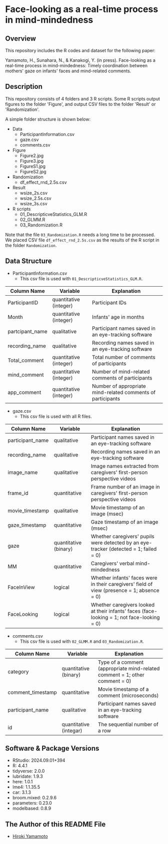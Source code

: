 Face-looking as a real-time process in mind-mindedness
====

## Overview
This repository includes the R codes and dataset for the following paper:

Yamamoto, H., Sunahara, N., & Kanakogi, Y. (in press). Face-looking as a real-time process in mind-mindedness: Timely coordination between mothers' gaze on infants' faces and mind-related comments.

## Description
This repository consists of 4 folders and 3 R scripts. Some R scripts output figures to the folder 'Figure', and output CSV files to the folder 'Result' or 'Randomization'.

A simple folder structure is shown below:

- Data
  - ParticipantInformation.csv
  - gaze.csv
  - comments.csv
- Figure
  - Figure2.jpg
  - Figure3.jpg
  - FigureS1.jpg
  - FigureS2.jpg
- Randomization
  - df_effect_rnd_2.5s.csv
- Result 
  - wsize_2s.csv
  - wsize_2.5s.csv
  - wsize_3s.csv
- R scripts
  - 01_DescripticveStatistics_GLM.R
  - 02_GLMM.R
  - 03_Randomization.R

Note that the file `03_Randomization.R` needs a long time to be processed. We placed CSV file `df_effect_rnd_2.5s.csv` as the results of the R script in the folder `Randomization`.

## Data Structure
- ParticipantInformation.csv
  - This csv file is used with `01_DescripticveStatistics_GLM.R`. 

| Column Name     | Variable               | Explanation                                                 |
|-----------------|------------------------|-------------------------------------------------------------|
| ParticipantID   | quantitative (integer) | Participant IDs                                             |
| Month           | quantitative (integer) | Infants' age in months                                      |
| partcipant_name | qualitative            | Participant names saved in an eye-tracking software         |
| recording_name  | qualitative            | Recording names saved in an eye-tracking software           |
| Total_comment   | quantitative (integer) | Total number of comments of participants                    |
| mind_comment    | quantitative (integer) | Number of mind-related comments of participants             |
| app_comment     | quantitative (integer) | Number of appropriate mind-related comments of participants |


- gaze.csv
  - This csv file is used with all R files.

| Column Name       | Variable              | Explanation                                                                                |
|-------------------|-----------------------|--------------------------------------------------------------------------------------------|
| participant_name  | qualitative           | Participant names saved in an eye-tracking software                                        |
| recording_name    | qualitative           | Recording names saved in an eye-tracking software                                          |
| image_name        | qualitative           | Image names extracted from caregivers' first-person perspective videos                     |
| frame_id          | quantitative          | Frame number of an image in caregivers' first-person perspective videos                    |
| movie_timestamp   | qualitative           | Movie timestamp of an image (msec)                                                         |
| gaze_timestamp    | quantitative          | Gaze timestamp of an image (msec)                                                          |
| gaze              | quantitative (binary) | Whether caregivers' pupils were detected by an eye-tracker (detected = 1; failed = 0)      |
| MM                | quantitative          | Caregivers' verbal mind-mindedness                                                         |
| FaceInView        | logical               | Whether infants' faces were in their caregivers' field of view (presence = 1; absence = 0) |
| FaceLooking       | logical               | Whether caregivers looked at their infants' faces (face-looking = 1; not face-looking = 0) |

- comments.csv
  - This csv file is used with `02_GLMM.R` and `03_Randomization.R`.

| Column Name       | Variable               | Explanation                                                                 |
|-------------------|------------------------|-----------------------------------------------------------------------------|
| category          | quantitative (binary)  | Type of a comment (appropriate mind-related comment = 1; other comment = 0) |
| comment_timestamp | quantitative           | Movie timestamp of a comment (microseconds)                                 |
| participant_name  | qualitative            | Participant names saved in an eye-tracking software                         |
| id                | quantitative (integar) | The sequential number of a row                                              |


## Software & Package Versions
- RStudio: 2024.09.01+394
- R: 4.4.1 
- tidyverse: 2.0.0
- lubridate: 1.9.3
- here: 1.0.1
- lme4: 1.1.35.5
- car: 3.1.3
- broom.mixed: 0.2.9.6
- parameters: 0.23.0
- modelbased: 0.8.9

## The Author of this README File
- [Hiroki Yamamoto](https://github.com/dororo1225)